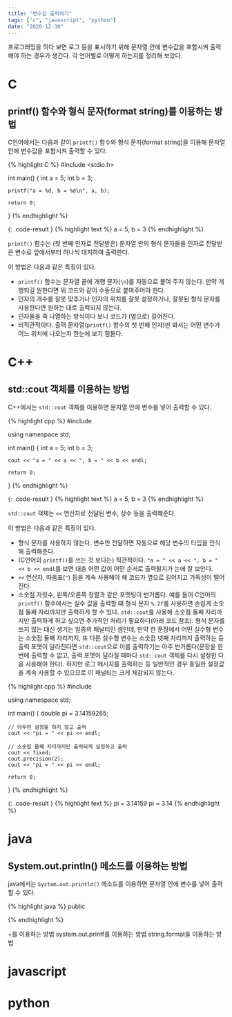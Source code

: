 ```yaml
---
title: "변수값 출력하기"
tags: ["c", "javascript", "python"]
date: "2020-12-30"
---
```


프로그래밍을 하다 보면 로그 등을 표시하기 위해 문자열 안에 변수값을 포함시켜 출력해야 하는 경우가 생긴다. 각 언어별로 어떻게 하는지를 정리해 보았다.

# C

## printf() 함수와 형식 문자(format string)를 이용하는 방법

C언어에서는 다음과 같이 `printf()` 함수와 형식 문자(format string)을 이용해 문자열 안에 변수값을 포함시켜 출력할 수 있다.

{% highlight C %}
#include <stdio.h>

int main() {
    int a = 5;
    int b = 3;

    printf("a = %d, b = %d\n", a, b);

    return 0;
}
{% endhighlight %}

{: .code-result }
{% highlight text %}
a = 5, b = 3
{% endhighlight %}

`printf()` 함수는 (첫 번째 인자로 전달받은) 문자열 안의 형식 문자들을 인자로 전달받은 변수로 앞에서부터 하나씩 대치하여 출력한다.

이 방법은 다음과 같은 특징이 있다.

- `printf()` 함수는 문자열 끝에 개행 문자(`\n`)를 자동으로 붙여 주지 않는다. 만약 개행되길 원한다면 위 코드와 같이 수동으로 붙여주어야 한다.
- 인자의 개수를 잘못 맞추거나 인자의 위치를 잘못 설정하거나, 잘못된 형식 문자를 사용한다면 원하는 대로 출력되지 않는다.
- 인자들을 죽 나열하는 방식이다 보니 코드가 (옆으로) 길어진다.
- 비직관적이다. 출력 문자열(`printf()` 함수의 첫 번째 인자)만 봐서는 어떤 변수가 어느 위치에 나오는지 한눈에 보기 힘들다.

# C++

## std::cout 객체를 이용하는 방법

C++에서는 `std::cout` 객체를 이용하면 문자열 안에 변수를 넣어 출력할 수 있다.

{% highlight cpp %}
#include <iostream>

using namespace std;

int main() {
    int a = 5;
    int b = 3;

    cout << "a = " << a << ", b = " << b << endl;

    return 0;
}
{% endhighlight %}

{: .code-result }
{% highlight text %}
a = 5, b = 3
{% endhighlight %}

`std::cout` 객체는 `<<` 연산자로 전달된 변수, 상수 등을 출력해준다.

이 방법은 다음과 같은 특징이 있다.

- 형식 문자를 사용하지 않는다. 변수만 전달하면 자동으로 해당 변수의 타입을 인식해 출력해준다.
- (C언어의 `printf()`를 쓰는 것 보다는) 직관적이다. `"a = " << a << ", b = " << b << endl`를 보면 대충 어떤 값이 어떤 순서로 출력될지가 눈에 잘 보인다.
- `<<` 연산자, 따옴표(`"`) 등을 계속 사용해야 해 코드가 옆으로 길어지고 가독성이 떨어진다.
- 소숫점 자릿수, 왼쪽/오른쪽 정렬과 같은 포멧팅이 번거롭다. 예를 들어 C언어의 `printf()` 함수에서는 실수 값을 출력할 떄 형식 문자 `%.2f`를 사용하면 손쉽게 소숫점 둘째 자리까지만 출력하게 할 수 있다. `std::cout`를 사용해 소숫점 둘째 자리까지만 출력하게 하고 싶으면 추가적인 처리가 필요하다(아래 코드 참조). 형식 문자를 쓰지 않는 대신 생기는 일종의 패널티인 셈인데, 만약 한 문장에서 어떤 실수형 변수는 소숫점 둘째 자리까지, 또 다른 실수형 변수는 소숫점 넷째 자리까지 출력하는 등 출력 포멧이 달라진다면 `std::cout`으로 이를 출력하기는 아주 번거롭다(문장을 한 번에 출력할 수 없고, 출력 포멧이 달라질 때마다 `std::cout` 객체를 다시 설정한 다음 사용해야 한다). 하지만 로그 메시지를 출력하는 등 일반적인 경우 동일한 설정값을 계속 사용할 수 있으므로 이 패널티는 크게 체감되지 않는다.

{% highlight cpp %}
#include <iostream>

using namespace std;

int main() {
    double pi = 3.14159265;

    // 아무런 설정을 하지 않고 출력
    cout << "pi = " << pi << endl;

    // 소숫점 둘째 자리까지만 출력되게 설정하고 출력
    cout << fixed;
    cout.precision(2);
    cout << "pi = " << pi << endl;

    return 0;
}
{% endhighlight %}

{: .code-result }
{% highlight text %}
pi = 3.14159
pi = 3.14
{% endhighlight %}

# java

## System.out.println() 메소드를 이용하는 방법

java에서는 `System.out.println()` 메소드를 이용하면 문자열 안에 변수를 넣어 출력할 수 있다.

{% highlight java %}
public 


{% endhighlight %}

+를 이용하는 방법
system.out.printf를 이용하는 방법
string.format을 이용하는 방법



# javascript

# python